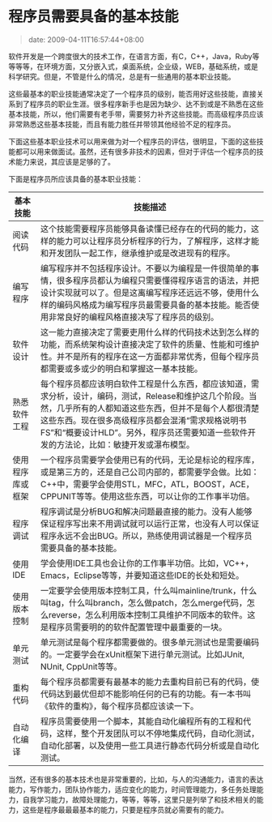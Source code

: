 # 程序员需要具备的基本技能
>date: 2009-04-11T16:57:44+08:00


软件开发是一个跨度很大的技术工作，在语言方面，有C，C++，Java，Ruby等等等等，在环境方面，又分嵌入式，桌面系统，企业级，WEB，基础系统，或是科学研究。但是，不管是什么的情况，总是有一些通用的基本职业技能。


这些最基本的职业技能通常决定了一个程序员的级别，能否用好这些技能，直接关系到了程序员的职业生涯。很多程序新手也是因为缺少、达不到或是不熟悉在这些基本技能，所以，他们需要有老手带，需要努力补齐这些技能。而高级程序员应该非常熟悉这些基本技能，而且有能力胜任并带领其他经验不足的程序员。


下面这些基本职业技术可以用来做为对一个程序员的评估，很明显，下面的这些技能都可以用来做面试。虽然，还有很多非技术的因素，但对于评估一个程序员的技术能力来说，其应该是足够的了。


下面是程序员所应该具备的基本职业技能：





| 基本技能 | 技能描述 |
| --- | --- |
| 阅读代码 | 这个技能需要程序员能够具备读懂已经存在的代码的能力，这样的能力可以让程序员分析程序的行为，了解程序，这样才能和开发团队一起工作，继承维护或是改进现有的程序。 |
| 编写程序 | 编写程序并不包括程序设计。不要以为编程是一件很简单的事情，很多程序员都认为编程只需要懂得程序语言的语法，并把设计实现就可以了。但是这离编写程序还远远不够，使用什么样的编码风格成为编写程序员最需要具备的基本技能。能否使用非常良好的编程风格直接决写了程序员的级别。 |
| 软件设计 | 这一能力直接决定了需要吏用什么样的代码技术达到怎么样的功能，而系统架构设计直接决定了软件的质量、性能和可维护性。并不是所有的程序在这一方面都非常优秀，但每个程序员都需要或多或少的明白和掌握这一基本技能。 |
| 熟悉软件工程 | 每个程序员都应该明白软件工程是什么东西，都应该知道，需求分析，设计，编码，测试，Release和维护这几个阶段。当然，几乎所有的人都知道这些东西，但并不是每个人都很清楚这些东西。现在很多高级程序员都会混淆“需求规格说明书FS”和“概要设计HLD”。另外，程序员还需要知道一些软件开发的方法论，比如：敏捷开发或瀑布模型。 |
| 使用程序库或框架 | 一个程序员需要学会使用已有的代码，无论是标论的程序库，或是第三方的，还是自己公司内部的，都需要学会做。比如：C++中，需要学会使用STL，MFC，ATL，BOOST，ACE，CPPUNIT等等。使用这些东西，可以让你的工作事半功倍。 |
| 程序调试 | 程序调试是分析BUG和解决问题最直接的能力。没有人能够保证程序写出来不用调试就可以运行正常，也没有人可以保证程序永远不会出BUG。所以，熟练使用调试器是一个程序员需要具备的基本技能。 |
| 使用IDE | 学会使用IDE工具也会让你的工作事半功倍。比如，VC++，Emacs，Eclipse等等，并要知道这些IDE的长处和短处。 |
| 使用版本控制 | 一定要学会使用版本控制工具，什么叫mainline/trunk，什么叫tag，什么叫branch，怎么做patch，怎么merge代码，怎么reverse，怎么利用版本控制工具维护不同版本的软件。这是程序员需要明的的软件配置管理中最重要的一块。 |
| 单元测试 | 单元测试是每个程序都需要做的。很多单元测试也是需要编码的。一定要学会在xUnit框架下进行单元测试。比如JUnit, NUnit, CppUnit等等。 |
| 重构代码 | 每个程序员都需要有最基本的能力去重构目前已有的代码，使代码达到最优但却不能影响任何的已有的功能。有一本书叫《软件的重构》，每个程序员都应该读一下。 |
| 自动化编译 | 程序员需要使用一个脚本，其能自动化编程所有的工程和代码，这样，整个开发团队可以不停地集成代码，自动化测试，自动化部署，以及使用一些工具进行静态代码分析或是自动化测试。 |


当然，还有很多的基本技术也是非常重要的，比如，与人的沟通能力，语言的表达能力，写作能力，团队协作能力，适应变化的能力，时间管理能力，多任务处理能力，自我学习能力，故障处理能力，等等，等等，这里只是列举了和技术相关的能力，这些是程序最最最基本的能力，只要是程序员就必需要有的能力。


